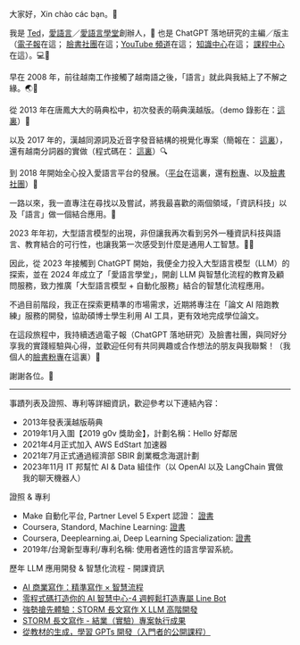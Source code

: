 大家好，Xin chào các bạn。👋

我是 [Ted](https://www.facebook.com/ted.aigc)，[愛語言](https://www.iyuyan.net/)／[愛語言學堂](https://www.accupass.com/organizer/detail/2411260901111756440044)創辦人，📣 也是 ChatGPT 落地研究的主編／版主 （[電子報](https://chatgptlanding.substack.com/)在這； [臉書社團](https://www.facebook.com/groups/631614079045059)在這；[YouTube 頻道](https://www.youtube.com/@ted_aigc)在這； [知識中心](https://llm-hub.notion.site/ChatGPT-LLM-a09891de7bd34cccb4f14fe17878875b)在這； [課程中心](https://www.accupass.com/organizer/detail/2411260901111756440044)在這）。💻🔧

早在 2008 年，前往越南工作接觸了越南語之後，「語言」就此與我結上了不解之緣。🌏💬

從 2013 年在唐鳳大大的萌典松中，初次發表的萌典漢越版。（demo 錄影在：[這裏](https://www.youtube.com/watch?v=6QHtvrePC8I)）🎥

以及 2017 年的，漢越同源詞及近音字發音結構的視覺化專案（簡報在： [這裏](https://www.slideshare.net/u8621011/is-there-an-effective-way-to-learn-similar-dialects-71188082)），還有越南分詞器的實做（程式碼在： [這裏](https://github.com/u8621011/pyVitk)）🔍

到 2018 年開始全心投入愛語言平台的發展。（[平台](https://www.iyuyan.net/)在這裏，還有[粉專](https://www.facebook.com/iyuewen/)、以及[臉書社團](https://www.facebook.com/groups/1890144617701783)）🌟

一路以來，我一直專注在尋找以及嘗試，將我最喜歡的兩個領域，「資訊科技」以及「語言」做一個結合應用。🤝

2023 年年初，大型語言模型的出現，非但讓我再次看到另外一種資訊科技與語言、教育結合的可行性，也讓我第一次感受到什麼是通用人工智慧。🚀🧠

因此，從 2023 年接觸到 ChatGPT 開始，我便全力投入大型語言模型（LLM）的探索，並在 2024 年成立了「愛語言學堂」，開創 LLM 與智慧化流程的教育及顧問服務，致力推廣「大型語言模型 + 自動化服務」結合的智慧化流程應用。

不過目前階段，我正在探索更精準的市場需求，近期將專注在「論文 AI 陪跑教練」服務的開發，協助碩博士學生利用 AI 工具，更有效地完成學位論文。

在這段旅程中，我持續透過電子報（ChatGPT 落地研究）及臉書社團，與同好分享我的實踐經驗與心得，並歡迎任何有共同興趣或合作想法的朋友與我聯繫！（我個人的[臉書粉專](https://www.facebook.com/ted.aigc)在這裏）🤝

謝謝各位。🙏

---

事蹟列表及證照、專利等詳細資訊，歡迎參考以下連結內容：

- 2013年發表漢越版萌典
- 2019年1月入圍【2019 g0v 獎助金】，計劃名稱：Hello 好鄰居
- 2021年4月正式加入 AWS EdStart 加速器
- 2021年7月正式通過經濟部 SBIR 創業概念海選計劃
- 2023年11月 IT 邦幫忙 AI & Data 組佳作（以 OpenAI 以及 LangChain 實做我的聊天機器人）

證照 & 專利

- Make 自動化平台, Partner Level 5 Expert 認證： [證書](https://partnertraining.make.com/certificates/amidjudb7c)
- Coursera, Standord, Machine Learning: [證書](https://coursera.org/share/ccf638101028787ea2594064a0c8e611)
- Coursera, Deeplearning.ai, Deep Learning Specialization: [證書](https://coursera.org/share/64305bc90d35c75113749d2cbc4b4a1a)
- 2019年/台灣新型專利/專利名稱: 使用者適性的語言學習系統。

歷年 LLM 應用開發 & 智慧化流程 - 開課資訊

- [AI 商業寫作：精準寫作 × 智慧流程](https://www.accupass.com/event/2502260534035768855060)
- [零程式碼打造你的 AI 智慧中心-4 週輕鬆打造專屬 Line Bot](https://www.accupass.com/event/2411290900041849649676)
- [強勢搶先體驗：STORM 長文寫作 X LLM 高階開發](https://www.accupass.com/event/2501030314534465739770)
- [STORM 長文寫作 - 結業（實驗）專案執行成果](https://llm-hub.notion.site/STORM-3b83e7f6232e4bf8aca2395a9daba887)
- [從教材的生成，學習 GPTs 開發（入門者的公開課程）](https://llm-hub.notion.site/GPTs-f6de65e2da1441a38968f0400baeaced)
